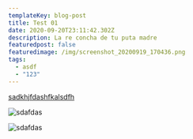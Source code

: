 ```yaml
---
templateKey: blog-post
title: Test 01
date: 2020-09-20T23:11:42.302Z
description: La re concha de tu puta madre
featuredpost: false
featuredimage: /img/screenshot_20200919_170436.png
tags:
  - asdf
  - "123"
---
```

[sadkhjfdashfkalsdfh](https://www.google.com/)

![sdafdas](/img/screenshot_20200919_170436.png "123453415")

![sdafdas](https://upload.wikimedia.org/wikipedia/commons/4/45/A_small_cup_of_coffee.JPG "123453415")

